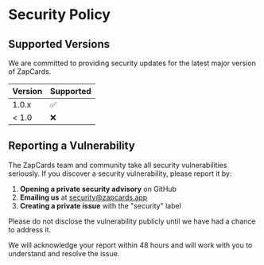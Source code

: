 # Security Policy

## Supported Versions

We are committed to providing security updates for the latest major version of ZapCards.

| Version | Supported          |
| ------- | ------------------ |
| 1.0.x   | :white_check_mark: |
| < 1.0   | :x:                |

## Reporting a Vulnerability

The ZapCards team and community take all security vulnerabilities seriously. If you discover a security vulnerability, please report it by:

1. **Opening a private security advisory** on GitHub
2. **Emailing us** at security@zapcards.app
3. **Creating a private issue** with the "security" label

Please do not disclose the vulnerability publicly until we have had a chance to address it.

We will acknowledge your report within 48 hours and will work with you to understand and resolve the issue.